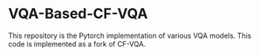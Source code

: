# VQA-Based-CF-VQA
This repository is the Pytorch implementation of various VQA models. This code is implemented as a fork of CF-VQA.
